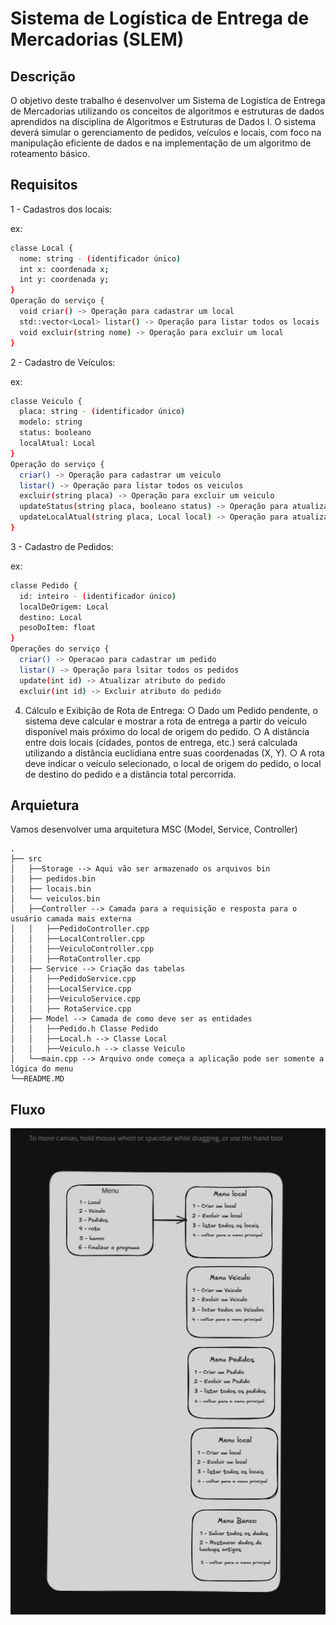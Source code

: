 # Sistema de Logística de Entrega de Mercadorias (SLEM)

## Descrição

O objetivo deste trabalho é desenvolver um Sistema de Logística de Entrega de Mercadorias
utilizando os conceitos de algoritmos e estruturas de dados aprendidos na disciplina de
Algoritmos e Estruturas de Dados I. O sistema deverá simular o gerenciamento de pedidos,
veículos e locais, com foco na manipulação eficiente de dados e na implementação de um
algoritmo de roteamento básico.

## Requisitos

1 - Cadastros dos locais:

ex:
```sh
classe Local {
  nome: string - (identificador único)
  int x: coordenada x;
  int y: coordenada y;
}
Operação do serviço {
  void criar() -> Operação para cadastrar um local 
  std::vector<Local> listar() -> Operação para listar todos os locais
  void excluir(string nome) -> Operação para excluir um local
}
```

2 - Cadastro de Veículos:

ex:
```sh
classe Veiculo {
  placa: string - (identificador único)
  modelo: string
  status: booleano
  localAtual: Local
}
Operação do serviço {
  criar() -> Operação para cadastrar um veiculo
  listar() -> Operação para listar todos os veiculos
  excluir(string placa) -> Operação para excluir um veiculo
  updateStatus(string placa, booleano status) -> Operação para atualizar o status
  updateLocalAtual(string placa, Local local) -> Operação para atualizar o local atual do véiculo
}
```

3 - Cadastro de Pedidos:

ex:
```sh
classe Pedido {
  id: inteiro - (identificador único)
  localDeOrigem: Local
  destino: Local
  pesoDoItem: float
}
Operações do serviço {
  criar() -> Operacao para cadastrar um pedido
  listar() -> Operação para lsitar todos os pedidos
  update(int id) -> Atualizar atributo do pedido
  excluir(int id) -> Excluir atributo do pedido
```
4. Cálculo e Exibição de Rota de Entrega:
  ○ Dado um Pedido pendente, o sistema deve calcular e mostrar a rota de entrega
  a partir do veículo disponível mais próximo do local de origem do pedido.
  ○ A distância entre dois locais (cidades, pontos de entrega, etc.) será calculada
  utilizando a distância euclidiana entre suas coordenadas (X, Y).
  ○ A rota deve indicar o veículo selecionado, o local de origem do pedido, o local de
  destino do pedido e a distância total percorrida.


## Arquietura
 Vamos desenvolver uma arquitetura MSC (Model, Service, Controller)

```
.
├── src
│   ├──Storage --> Aqui vão ser armazenado os arquivos bin
│   ├── pedidos.bin
│   ├── locais.bin
│   └── veiculos.bin
│   ├──Controller --> Camada para a requisição e resposta para o usuário camada mais externa
│   │   ├──PedidoController.cpp
│   │   ├──LocalController.cpp
│   │   ├──VeiculoController.cpp
│   │   ├──RotaController.cpp
│   ├── Service --> Criação das tabelas
│   │   ├──PedidoService.cpp
│   │   ├──LocalService.cpp
│   │   ├──VeiculoService.cpp
│   │   ├── RotaService.cpp 
│   ├── Model --> Camada de como deve ser as entidades
│   │   ├──Pedido.h Classe Pedido
│   │   ├──Local.h --> Classe Local
│   │   ├──Veiculo.h --> classe Veiculo
│   └──main.cpp --> Arquivo onde começa a aplicação pode ser somente a lógica do menu
└──README.MD
```
  
## Fluxo

![fluxo projeto](./fluxo_aeds_trabalho.png)<br/>
